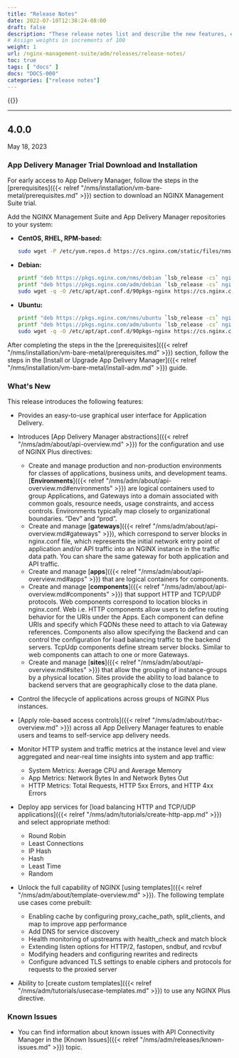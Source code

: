 ```yaml
---
title: "Release Notes"
date: 2022-07-10T12:38:24-08:00
draft: false
description: "These release notes list and describe the new features, enhancements, and resolved issues in NGINX Management Suite App Delivery Manager."
# Assign weights in increments of 100
weight: 1
url: /nginx-management-suite/adm/releases/release-notes/
toc: true
tags: [ "docs" ]
docs: "DOCS-000"
categories: ["release notes"]
---
```


{{<rn-styles>}}

---

## 4.0.0

May 18, 2023

### App Delivery Manager Trial Download and Installation

For early access to App Delivery Manager, follow the steps in the [prerequisites]({{< relref "/nms/installation/vm-bare-metal/prerequisites.md" >}}) section to download an NGINX Management Suite trial.

Add the NGINX Management Suite and App Delivery Manager repositories to your system:

- **CentOS, RHEL, RPM-based:**

    ```bash
    sudo wget -P /etc/yum.repos.d https://cs.nginx.com/static/files/nms.repo
    ```

- **Debian:**
        
    ```bash
    printf "deb https://pkgs.nginx.com/nms/debian `lsb_release -cs` nginx-plus\n" | sudo tee /etc/apt/sources.list.d/nms.list
    printf "deb https://pkgs.nginx.com/adm/debian `lsb_release -cs` nginx-plus\n" | sudo tee -a /etc/apt/sources.list.d/nms.list
    sudo wget -q -O /etc/apt/apt.conf.d/90pkgs-nginx https://cs.nginx.com/static/files/90pkgs-nginx
    ```

- **Ubuntu:**

    ```bash
    printf "deb https://pkgs.nginx.com/nms/ubuntu `lsb_release -cs` nginx-plus\n" | sudo tee /etc/apt/sources.list.d/nms.list
    printf "deb https://pkgs.nginx.com/adm/ubuntu `lsb_release -cs` nginx-plus\n" | sudo tee -a /etc/apt/sources.list.d/nms.list
    sudo wget -q -O /etc/apt/apt.conf.d/90pkgs-nginx https://cs.nginx.com/static/files/90pkgs-nginx
    ```

After completing the steps in the the [prerequisites]({{< relref "/nms/installation/vm-bare-metal/prerequisites.md" >}}) section, follow the steps in the [Install or Upgrade App Delivery Manager]({{< relref "/nms/installation/vm-bare-metal/install-adm.md" >}}) guide.


### What's New

This release introduces the following features:

- Provides an easy-to-use graphical user interface for Application Delivery.

- Introduces [App Delivery Manager abstractions]({{< relref "/nms/adm/about/api-overview.md" >}}) for the configuration and use of NGINX Plus directives:

    - Create and manage production and non-production environments for classes of applications, business units, and development teams. [**Environments**]({{< relref "/nms/adm/about/api-overview.md#environments" >}}) are logical containers used to group Applications, and Gateways into a domain associated with common goals, resource needs, usage constraints, and access controls. Environments typically map closely to organizational boundaries. “Dev” and “prod”.
    - Create and manage [**gateways**]({{< relref "/nms/adm/about/api-overview.md#gateways" >}}), which correspond to server blocks in nginx.conf file, which represents the initial network entry point of application and/or API traffic into an NGINX instance in the traffic data path. You can share the same gateway for both application and API traffic. 
    - Create and manage [**apps**]({{< relref "/nms/adm/about/api-overview.md#apps" >}}) that are logical containers for components.
    - Create and manage [**components**]({{< relref "/nms/adm/about/api-overview.md#components" >}}) that support HTTP and TCP/UDP protocols. Web components correspond to location blocks in nginx.conf. Web i.e. HTTP components allow users to define routing behavior for the URIs under the Apps. Each component can define URIs and specify which FQDNs these need to attach to via Gateway references. Components also allow specifying the Backend and can control the configuration for load balancing traffic to the backend servers. TcpUdp components define stream server blocks. Similar to web components can attach to one or more Gateways.
    - Create and manage [**sites**]({{< relref "/nms/adm/about/api-overview.md#sites" >}}) that allow the grouping of instance-groups by a physical location. Sites provide the ability to load balance to backend servers that are geographically close to the data plane.

- Control the lifecycle of applications across groups of NGINX Plus instances.

- [Apply role-based access controls]({{< relref "/nms/adm/about/rbac-overview.md" >}}) across all App Delivery Manager features to enable users and teams to self-service app delivery needs.

- Monitor HTTP system and traffic metrics at the instance level and view aggregated and near-real time insights into system and app traffic:
   
   - System Metrics: Average CPU and Average Memory
   - App Metrics: Network Bytes In and Network Bytes Out
   - HTTP Metrics: Total Requests, HTTP 5xx Errors, and HTTP 4xx Errors
   
- Deploy app services for [load balancing HTTP and TCP/UDP applications]({{< relref "/nms/adm/tutorials/create-http-app.md" >}}) and select appropriate method:

    - Round Robin
    - Least Connections
    - IP Hash
    - Hash
    - Least Time
    - Random

- Unlock the full capability of NGINX [using templates]({{< relref "/nms/adm/about/template-overview.md" >}}). The following template use cases come prebuilt:

    - Enabling cache by configuring proxy_cache_path, split_clients, and map  to improve app performance
    - Add DNS for service discovery
    - Health monitoring of upstreams with health_check and match block
    - Extending listen options for HTTP/2, fastopen, sndbuf, and rcvbuf
    - Modifying headers and configuring rewrites and redirects
    - Configure advanced TLS settings to enable ciphers and protocols for requests to the proxied server

- Ability to [create custom templates]({{< relref "/nms/adm/tutorials/usecase-templates.md" >}}) to use any NGINX Plus directive.

### Known Issues

- You can find information about known issues with API Connectivity Manager in the [Known Issues]({{< relref "/nms/adm/releases/known-issues.md" >}}) topic.
